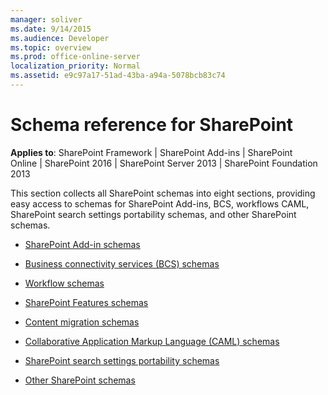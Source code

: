 ```yaml
---
manager: soliver
ms.date: 9/14/2015
ms.audience: Developer
ms.topic: overview
ms.prod: office-online-server
localization_priority: Normal
ms.assetid: e9c97a17-51ad-43ba-a94a-5078bcb83c74
---
```


# Schema reference for SharePoint

**Applies to**: SharePoint Framework | SharePoint Add-ins | SharePoint Online | SharePoint 2016 | SharePoint Server 2013 | SharePoint Foundation 2013 

This section collects all SharePoint schemas into eight sections, providing easy access to schemas for SharePoint Add-ins, BCS, workflows CAML, SharePoint search settings portability schemas, and other SharePoint schemas.

- [SharePoint Add-in schemas](sharepoint-add-in-schemas.md)

- [Business connectivity services (BCS) schemas](business-connectivity-services-bcs-schemas.md)

- [Workflow schemas](workflow-schemas.md)

- [SharePoint Features schemas](sharepoint-features-schemas.md)

- [Content migration schemas](content-migration-schemas.md)

- [Collaborative Application Markup Language (CAML) schemas](collaborative-application-markup-language-caml-schemas.md)

- [SharePoint search settings portability schemas](sharepoint-search-settings-portability-schemas.md)

- [Other SharePoint schemas](other-sharepoint-schemas.md)








